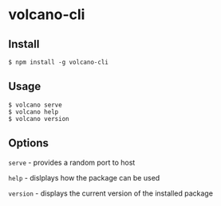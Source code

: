 # volcano-cli

## Install
```console
$ npm install -g volcano-cli
```

## Usage
```console
$ volcano serve
$ volcano help
$ volcano version
```

## Options

```serve```       - provides a random port to host

```help```        - dislplays how the package can be used

```version```     - displays the current version of the installed package
